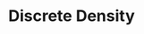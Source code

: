---
word: "true"

types: "word"

title: "Discrete Density"

categories: ['']

tags: ['Discrete', 'Density']

arabic: 'كثافة متقطعة'

arexps: []

enwords: ['Discrete Density']

enexps: []

arlexicons: 'ك'

enlexicons: 'D'

authors: ['Ruqayya Roshdy']

translators: ['X']

citations: 'تطبيقات أساسية في المعالجة الآلية للغة العربية'

sources: 'مركز الملك عبدالله بن عبدالعزيز الدولي لخدمة اللغة العربية'

slug: ""
---